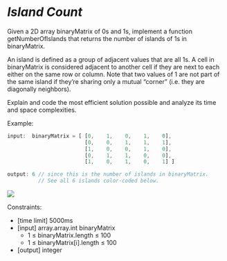 _Island Count_
==============

Given a 2D array binaryMatrix of 0s and 1s, implement a function getNumberOfIslands that returns the number of islands of 1s in binaryMatrix.

An island is defined as a group of adjacent values that are all 1s. A cell in binaryMatrix is considered adjacent to another cell if they are next to each either on the same row or column. Note that two values of 1 are not part of the same island if they’re sharing only a mutual “corner” (i.e. they are diagonally neighbors).

Explain and code the most efficient solution possible and analyze its time and space complexities.

Example:
```javascript
input:  binaryMatrix = [ [0,    1,    0,    1,    0],
                         [0,    0,    1,    1,    1],
                         [1,    0,    0,    1,    0],
                         [0,    1,    1,    0,    0],
                         [1,    0,    1,    0,    1] ]

output: 6 // since this is the number of islands in binaryMatrix.
          // See all 6 islands color-coded below.
```

<img src="https://www.pramp.com/img/content/img09.png">

Constraints:
- [time limit] 5000ms
- [input] array.array.int binaryMatrix
  - 1 ≤ binaryMatrix.length ≤ 100
  - 1 ≤ binaryMatrix[i].length ≤ 100
- [output] integer
